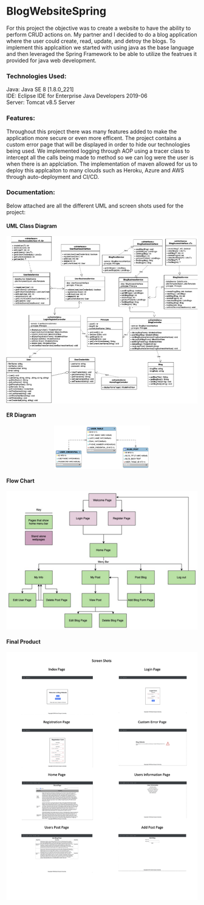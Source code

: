 # BlogWebsiteSpring

For this project the objective was to create a website to have the ability to perform CRUD actions on. My partner and I decided to do a blog application where the user could create, read, update, and detroy the blogs. To implement this applcaition we started with using java as the base language and then leveraged the Spring Framework to be able to utilize the featrues it provided for java web development.

<h3>Technologies Used:</h3>
Java: Java SE 8 [1.8.0_221]<br>
IDE: Eclipse IDE for Enterprise Java Developers 2019-06<br>
Server: Tomcat v8.5 Server<br>

<h3>Features:</h3>
Throughout this project there was many features added to make the application more secure or even more efficent. The project contains a custom error page that will be displayed in order to hide our technologies being used. We implemented logging through AOP using a tracer class to intercept all the calls being made to method so we can log were the user is when there is an applciation. The implementation of maven allowed for us to deploy this applcaiton to many clouds such as Heroku, Azure and AWS through auto-deployment and CI/CD. 
  
<h3>Documentation:</h3> 
Below attached are all the different UML and screen shots used for the project:

<h4>UML Class Diagram</h4>

<p align="center">
	<img src="BlogWebsite_Images/UML_Diagram.png" alt="Blog Website Class UML"/>
</p>

<h4>ER Diagram</h4>

<p align="center">
	<img src="BlogWebsite_Images/ER_Diagram.png" width="50%"alt="Blog Website Class UML"/>
</p>

<h4>Flow Chart</h4>

<p align="center">
	<img src="BlogWebsite_Images/FlowChart.png" alt="Blog Website Class UML"/>
</p>

<h4>Final Product</h4>

<p align="center">
	<img src="BlogWebsite_Images/ScreenShots.png" alt="Blog Website Scree Shots"/>
</p>
